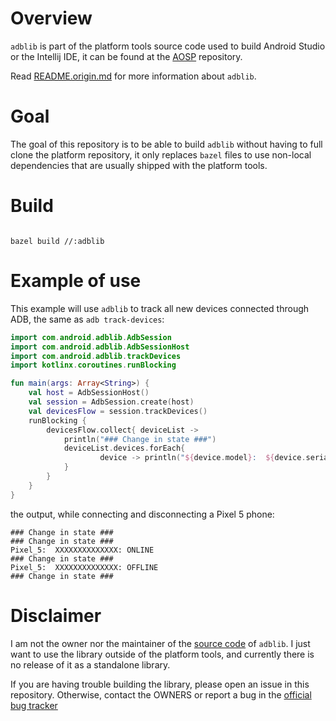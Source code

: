 # Overview
`adblib` is part of the platform tools source code used to build Android Studio or the Intellij IDE, it can be found at the [AOSP](https://android.googlesource.com/platform/tools/base/) repository.


Read [README.origin.md](https://github.com/k-x7/adblib/blob/master/README.origin.md) for more information about `adblib`.

# Goal
The goal of this repository is to be able to build `adblib` without having to full clone the platform repository, it only replaces `bazel` files to use non-local dependencies that are usually shipped with the platform tools.


# Build

```shell

bazel build //:adblib

```

# Example of use

This example will use `adblib` to track all new devices connected through ADB, the same as `adb track-devices`:

```kotlin
import com.android.adblib.AdbSession
import com.android.adblib.AdbSessionHost
import com.android.adblib.trackDevices
import kotlinx.coroutines.runBlocking

fun main(args: Array<String>) {
    val host = AdbSessionHost()
    val session = AdbSession.create(host)
    val devicesFlow = session.trackDevices()
    runBlocking {
        devicesFlow.collect{ deviceList ->
            println("### Change in state ###")
            deviceList.devices.forEach{
                    device -> println("${device.model}:  ${device.serialNumber}: ${device.deviceState}")
            }
        }
    }
}

```


the output, while connecting and disconnecting a Pixel 5 phone:

```shell
### Change in state ###
### Change in state ###
Pixel_5:  XXXXXXXXXXXXXX: ONLINE
### Change in state ###
Pixel_5:  XXXXXXXXXXXXXX: OFFLINE
### Change in state ###

```

# Disclaimer

I am not the owner nor the maintainer of the [source code](https://android.googlesource.com/platform/tools/base/+/refs/heads/mirror-goog-studio-main/adblib/) of `adblib`.
I just want to use the library outside of the platform tools, and currently there is no release of it as a standalone library.

If you are having trouble building the library, please open an issue in this repository. Otherwise, contact the OWNERS or report a bug in the [official bug tracker](https://issuetracker.google.com/issues?q=componentid:192708%20status:open)
